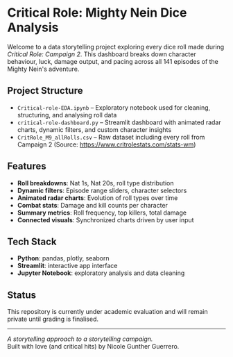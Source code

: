 # Critical Role: Mighty Nein Dice Analysis

Welcome to a data storytelling project exploring every dice roll made during *Critical Role: Campaign 2*. This dashboard breaks down character behaviour, luck, damage output, and pacing across all 141 episodes of the Mighty Nein's adventure.

## Project Structure
- `Critical-role-EDA.ipynb` – Exploratory notebook used for cleaning, structuring, and analysing roll data
- `critical-role-dashboard.py` – Streamlit dashboard with animated radar charts, dynamic filters, and custom character insights
- `CritRole_M9_allRolls.csv` – Raw dataset including every roll from Campaign 2 (Source: https://www.critrolestats.com/stats-wm)

## Features
- **Roll breakdowns**: Nat 1s, Nat 20s, roll type distribution
- **Dynamic filters**: Episode range sliders, character selectors
- **Animated radar charts**: Evolution of roll types over time
- **Combat stats**: Damage and kill counts per character
- **Summary metrics**: Roll frequency, top killers, total damage
- **Connected visuals**: Synchronized charts driven by user input

## Tech Stack
- **Python**: pandas, plotly, seaborn
- **Streamlit**: interactive app interface
- **Jupyter Notebook**: exploratory analysis and data cleaning

## Status
This repository is currently under academic evaluation and will remain private until grading is finalised.

---

*A storytelling approach to a storytelling campaign.*  
Built with love (and critical hits) by Nicole Gunther Guerrero.

